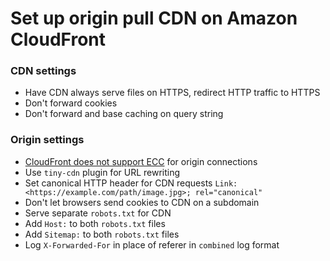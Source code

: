 # Set up origin pull CDN on Amazon CloudFront

### CDN settings

- Have CDN always serve files on HTTPS, redirect HTTP traffic to HTTPS
- Don't forward cookies
- Don't forward and base caching on query string

### Origin settings

- [CloudFront does not support ECC](http://docs.aws.amazon.com/AmazonCloudFront/latest/DeveloperGuide/cnames-and-https-requirements.html)
  for origin connections
- Use `tiny-cdn` plugin for URL rewriting
- Set canonical HTTP header for CDN requests `Link: <https://example.com/path/image.jpg>; rel="canonical"`
- Don't let browsers send cookies to CDN on a subdomain
- Serve separate `robots.txt` for CDN
- Add `Host:` to both `robots.txt` files
- Add `Sitemap:` to both `robots.txt` files
- Log `X-Forwarded-For` in place of referer in `combined` log format

